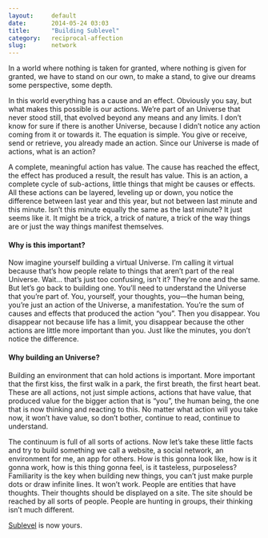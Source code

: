 ```yaml
---
layout:     default
date:       2014-05-24 03:03
title:      "Building Sublevel"
category:   reciprocal-affection
slug:       network
---
```


In a world where nothing is taken for granted, where nothing is given for granted, we have to stand on our own, to make a stand, to give our dreams some perspective, some depth.

In this world everything has a cause and an effect. Obviously you say, but what makes this possible is our actions. We’re part of an Universe that never stood still, that evolved beyond any means and any limits. I don’t know for sure if there is another Universe, because I didn’t notice any action coming from it or towards it. The equation is simple. You give or receive, send or retrieve,  you already made an action. Since our Universe is made of actions, what is an action?

A complete, meaningful action has value. The cause has reached the effect, the effect has produced a result, the result has value. This is an action, a complete cycle of sub-actions, little things that might be causes or effects. All these actions can be layered, leveling up or down, you notice the difference between last year and this year, but not between last minute and this minute. Isn’t this minute equally the same as the last minute? It just seems like it. It might be a trick, a trick of nature, a trick of the way things are or just the way things manifest themselves.

#### Why is this important?

Now imagine yourself building a virtual Universe. I’m calling it virtual because that’s how people relate to things that aren’t part of the real Universe. Wait… that’s just too confusing, isn’t it? They’re one and the same. But let’s go back to building one. You’ll need to understand the Universe that you’re part of. You, yourself, your thoughts, you—the human being, you’re just an action of the Universe, a manifestation. You’re the sum of causes and effects that produced the action “you”. Then you disappear. You disappear not because life has a limit, you disappear because the other actions are little more important than you. Just like the minutes, you don’t notice the difference.

#### Why building an Universe?

Building an environment that can hold actions is important. More important that the first kiss, the first walk in a park, the first breath, the first heart beat. These are all actions, not just simple actions, actions that have value, that produced value for the bigger action that is “you”, the human being, the one that is now thinking and reacting to this. No matter what action will you take now, it won’t have value, so don’t bother, continue to read, continue to understand.

The continuum is full of all sorts of actions. Now let’s take these little facts and try to build something we call a website, a social network, an environment for me, an app for others. How is this gonna look like, how is it gonna work, how is this thing gonna feel, is it tasteless, purposeless? Familiarity is the key when building new things, you can’t just make purple dots or draw infinite lines. It won’t work. People are entities that have thoughts. Their thoughts should be displayed on a site. The site should be reached by all sorts of people. People are hunting in groups, their thinking isn’t much different.

[Sublevel](http://sublevel.net/) is now yours.
